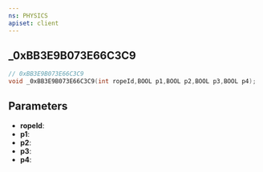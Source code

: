 ```yaml
---
ns: PHYSICS
apiset: client
---
```

## _0xBB3E9B073E66C3C9

```c
// 0xBB3E9B073E66C3C9
void _0xBB3E9B073E66C3C9(int ropeId,BOOL p1,BOOL p2,BOOL p3,BOOL p4);
```


## Parameters
* **ropeId**:
* **p1**:
* **p2**:
* **p3**:
* **p4**:



